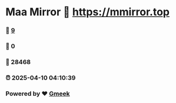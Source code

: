 # Maa Mirror :link: https://mmirror.top 
### :page_facing_up: [9](https://mmirror.top/tag.html) 
### :speech_balloon: 0 
### :hibiscus: 28468 
### :alarm_clock: 2025-04-10 04:10:39 
### Powered by :heart: [Gmeek](https://github.com/Meekdai/Gmeek)
